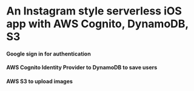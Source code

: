 # An Instagram style serverless iOS app with AWS Cognito, DynamoDB, S3

#### Google sign in for authentication

#### AWS Cognito Identity Provider to DynamoDB to save users

#### AWS S3 to upload images
